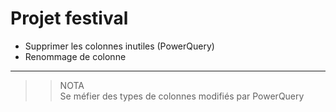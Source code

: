 # **Projet festival**

* Supprimer les colonnes inutiles (PowerQuery)
* Renommage de colonne

___
>> NOTA  
Se méfier des types de colonnes modifiés par PowerQuery